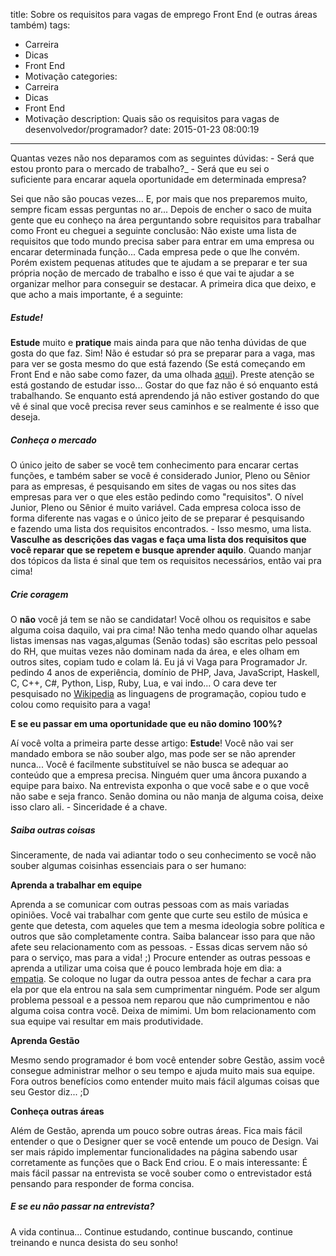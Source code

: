 title: Sobre os requisitos para vagas de emprego Front End (e outras áreas também)
tags:
  - Carreira
  - Dicas
  - Front End
  - Motivação
categories:
  - Carreira
  - Dicas
  - Front End
  - Motivação
description: Quais são os requisitos para vagas de desenvolvedor/programador?
date: 2015-01-23 08:00:19
---

Quantas vezes não nos deparamos com as seguintes dúvidas:
- Será que estou pronto para o mercado de trabalho?_
- Será que eu sei o suficiente para encarar aquela oportunidade em determinada empresa?

Sei que não são poucas vezes... E, por mais que nos preparemos muito, sempre ficam essas perguntas no ar...<!--more-->
Depois de encher o saco de muita gente que eu conheço na área perguntando sobre requisitos para trabalhar como Front eu cheguei a seguinte conclusão:
Não existe uma lista de requisitos que todo mundo precisa saber para entrar em uma empresa ou encarar determinada função... Cada empresa pede o que lhe convém. Porém existem pequenas atitudes que te ajudam a se preparar e ter sua própria noção de mercado de trabalho e isso é que vai te ajudar a se organizar melhor para conseguir se destacar.
A primeira dica que deixo, e que acho a mais importante, é a seguinte:

##### Estude!

**Estude** muito e **pratique** mais ainda para que não tenha dúvidas de que gosta do que faz. Sim! Não é estudar só pra se preparar para a vaga, mas para ver se gosta mesmo do que está fazendo (Se está começando em Front End e não sabe como fazer, da uma olhada [aqui](/posts/guia-de-estudos-desenvolvedor-front-end-iniciante/ "Trilha/Guia de estudos")).
Preste atenção se está gostando de estudar isso... Gostar do que faz não é só enquanto está trabalhando. Se enquanto está aprendendo já não estiver gostando do que vê é sinal que você precisa rever seus caminhos e se realmente é isso que deseja.

##### Conheça o mercado

O único jeito de saber se você tem conhecimento para encarar certas funções, e também saber se você é considerado Junior, Pleno ou Sênior para as empresas, é pesquisando em sites de vagas ou nos sites das empresas para ver o que eles estão pedindo como "requisitos".
O nível Junior, Pleno ou Sênior é muito variável. Cada empresa coloca isso de forma diferente nas vagas e o único jeito de se preparar é pesquisando e fazendo uma lista dos requisitos encontrados. - Isso mesmo, uma lista. **Vasculhe as descrições das vagas e faça uma lista dos requisitos que você reparar que se repetem e busque aprender aquilo**. Quando manjar dos tópicos da lista é sinal que tem os requisitos necessários, então vai pra cima!

##### Crie coragem

O **não** você já tem se não se candidatar!
Você olhou os requisitos e sabe alguma coisa daquilo, vai pra cima!
Não tenha medo quando olhar aquelas listas imensas nas vagas,algumas (Senão todas) são escritas pelo pessoal do RH, que muitas vezes não dominam nada da área, e eles olham em outros sites, copiam tudo e colam lá.
Eu já vi Vaga para Programador Jr. pedindo 4 anos de experiência, domínio de PHP, Java, JavaScript, Haskell, C, C++, C#, Python, Lisp, Ruby, Lua, e vai indo... O cara deve ter pesquisado no [Wikipedia](http://pt.wikipedia.org/wiki/Linguagem_de_programa%C3%A7%C3%A3o#Lista_de_linguagens "Linguagens de Programação") as linguagens de programação, copiou tudo e colou como requisito para a vaga!

**E se eu passar em uma oportunidade que eu não domino 100%?**

Aí você volta a primeira parte desse artigo: **Estude**!
Você não vai ser mandado embora se não souber algo, mas pode ser se não aprender nunca...
Você é facilmente substituível se não busca se adequar ao conteúdo que a empresa precisa. Ninguém quer uma âncora puxando a equipe para baixo.
Na entrevista exponha o que você sabe e o que você não sabe e seja franco. Senão domina ou não manja de alguma coisa, deixe isso claro ali. - Sinceridade é a chave.

##### Saiba outras coisas

Sinceramente, de nada vai adiantar todo o seu conhecimento se você não souber algumas coisinhas essenciais para o ser humano:

**Aprenda a trabalhar em equipe**

Aprenda a se comunicar com outras pessoas com as mais variadas opiniões. Você vai trabalhar com gente que curte seu estilo de música e gente que detesta, com aqueles que tem a mesma ideologia sobre política e outros que são completamente contra. Saiba balancear isso para que não afete seu relacionamento com as pessoas. - Essas dicas servem não só para o serviço, mas para a vida! ;)
Procure entender as outras pessoas e aprenda a utilizar uma coisa que é pouco lembrada hoje em dia: a [empatia](http://www.significados.com.br/empatia/ "Empatia"). Se coloque no lugar da outra pessoa antes de fechar a cara pra ela por que ela entrou na sala sem cumprimentar ninguém. Pode ser algum problema pessoal e a pessoa nem reparou que não cumprimentou e não alguma coisa contra você. Deixa de mimimi.
Um bom relacionamento com sua equipe vai resultar em mais produtividade.

**Aprenda Gestão**

Mesmo sendo programador é bom você entender sobre Gestão, assim você consegue administrar melhor o seu tempo e ajuda muito mais sua equipe. Fora outros benefícios como entender muito mais fácil algumas coisas que seu Gestor diz... ;D

**Conheça outras áreas**

Além de Gestão, aprenda um pouco sobre outras áreas. Fica mais fácil entender o que o Designer quer se você entende um pouco de Design. Vai ser mais rápido implementar funcionalidades na página sabendo usar corretamente as funções que o Back End criou. E o mais interessante: É mais fácil passar na entrevista se você souber como o entrevistador está pensando para responder de forma concisa.

##### E se eu não passar na entrevista?

A vida continua... Continue estudando, continue buscando, continue treinando e nunca desista do seu sonho!
